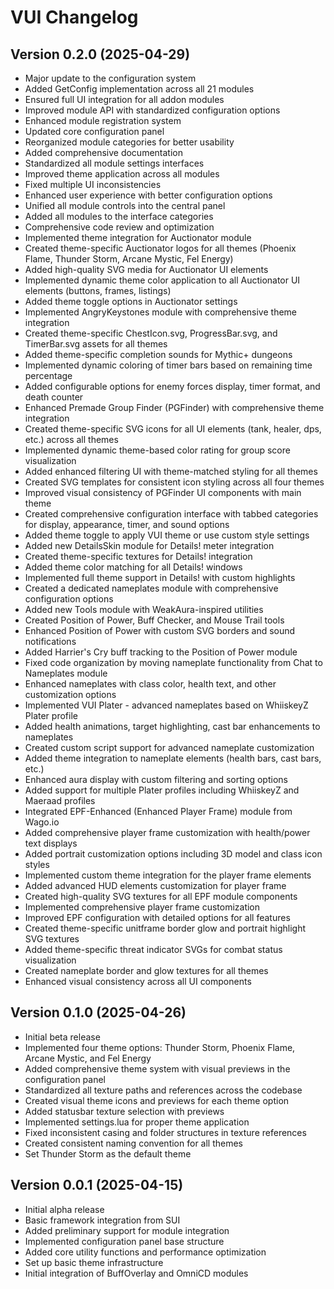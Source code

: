 # VUI Changelog

## Version 0.2.0 (2025-04-29)
- Major update to the configuration system
- Added GetConfig implementation across all 21 modules
- Ensured full UI integration for all addon modules
- Improved module API with standardized configuration options
- Enhanced module registration system
- Updated core configuration panel
- Reorganized module categories for better usability
- Added comprehensive documentation
- Standardized all module settings interfaces
- Improved theme application across all modules
- Fixed multiple UI inconsistencies
- Enhanced user experience with better configuration options
- Unified all module controls into the central panel
- Added all modules to the interface categories
- Comprehensive code review and optimization
- Implemented theme integration for Auctionator module
- Created theme-specific Auctionator logos for all themes (Phoenix Flame, Thunder Storm, Arcane Mystic, Fel Energy)
- Added high-quality SVG media for Auctionator UI elements
- Implemented dynamic theme color application to all Auctionator UI elements (buttons, frames, listings)
- Added theme toggle options in Auctionator settings
- Implemented AngryKeystones module with comprehensive theme integration
- Created theme-specific ChestIcon.svg, ProgressBar.svg, and TimerBar.svg assets for all themes
- Added theme-specific completion sounds for Mythic+ dungeons
- Implemented dynamic coloring of timer bars based on remaining time percentage
- Added configurable options for enemy forces display, timer format, and death counter
- Enhanced Premade Group Finder (PGFinder) with comprehensive theme integration
- Created theme-specific SVG icons for all UI elements (tank, healer, dps, etc.) across all themes
- Implemented dynamic theme-based color rating for group score visualization
- Added enhanced filtering UI with theme-matched styling for all themes
- Created SVG templates for consistent icon styling across all four themes
- Improved visual consistency of PGFinder UI components with main theme
- Created comprehensive configuration interface with tabbed categories for display, appearance, timer, and sound options
- Added theme toggle to apply VUI theme or use custom style settings
- Added new DetailsSkin module for Details! meter integration
- Created theme-specific textures for Details! integration
- Added theme color matching for all Details! windows
- Implemented full theme support in Details! with custom highlights
- Created a dedicated nameplates module with comprehensive configuration options
- Added new Tools module with WeakAura-inspired utilities
- Created Position of Power, Buff Checker, and Mouse Trail tools
- Enhanced Position of Power with custom SVG borders and sound notifications
- Added Harrier's Cry buff tracking to the Position of Power module
- Fixed code organization by moving nameplate functionality from Chat to Nameplates module
- Enhanced nameplates with class color, health text, and other customization options
- Implemented VUI Plater - advanced nameplates based on WhiiskeyZ Plater profile
- Added health animations, target highlighting, cast bar enhancements to nameplates
- Created custom script support for advanced nameplate customization
- Added theme integration to nameplate elements (health bars, cast bars, etc.)
- Enhanced aura display with custom filtering and sorting options
- Added support for multiple Plater profiles including WhiiskeyZ and Maeraad profiles
- Integrated EPF-Enhanced (Enhanced Player Frame) module from Wago.io
- Added comprehensive player frame customization with health/power text displays
- Added portrait customization options including 3D model and class icon styles
- Implemented custom theme integration for the player frame elements
- Added advanced HUD elements customization for player frame
- Created high-quality SVG textures for all EPF module components
- Implemented comprehensive player frame customization
- Improved EPF configuration with detailed options for all features
- Created theme-specific unitframe border glow and portrait highlight SVG textures
- Added theme-specific threat indicator SVGs for combat status visualization
- Created nameplate border and glow textures for all themes
- Enhanced visual consistency across all UI components

## Version 0.1.0 (2025-04-26)
- Initial beta release
- Implemented four theme options: Thunder Storm, Phoenix Flame, Arcane Mystic, and Fel Energy
- Added comprehensive theme system with visual previews in the configuration panel
- Standardized all texture paths and references across the codebase
- Created visual theme icons and previews for each theme option
- Added statusbar texture selection with previews
- Implemented settings.lua for proper theme application
- Fixed inconsistent casing and folder structures in texture references
- Created consistent naming convention for all themes
- Set Thunder Storm as the default theme

## Version 0.0.1 (2025-04-15)
- Initial alpha release
- Basic framework integration from SUI
- Added preliminary support for module integration
- Implemented configuration panel base structure
- Added core utility functions and performance optimization
- Set up basic theme infrastructure
- Initial integration of BuffOverlay and OmniCD modules